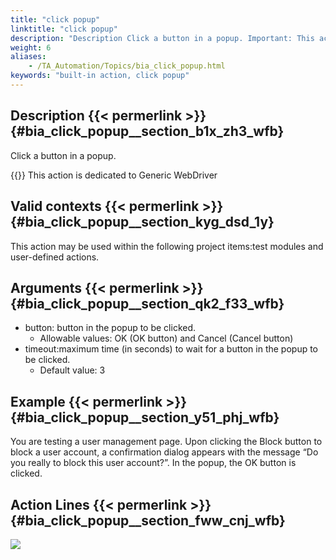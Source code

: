 ```yaml
--- 
title: "click popup"
linktitle: "click popup"
description: "Description Click a button in a popup. Important: This action is dedicated to Generic WebDriver Valid contexts This action may be used within the following project items: test modules and user-defined ..."
weight: 6
aliases: 
    - /TA_Automation/Topics/bia_click_popup.html
keywords: "built-in action, click popup"
---
```


## Description {{< permerlink >}} {#bia_click_popup__section_b1x_zh3_wfb} 

Click a button in a popup.

{{<important>}} This action is dedicated to Generic WebDriver

## Valid contexts {{< permerlink >}} {#bia_click_popup__section_kyg_dsd_1y} 

This action may be used within the following project items:test modules and user-defined actions.

## Arguments {{< permerlink >}} {#bia_click_popup__section_qk2_f33_wfb} 

-   button: button in the popup to be clicked.
    -   Allowable values: OK \(OK button\) and Cancel \(Cancel button\)
-   timeout:maximum time \(in seconds\) to wait for a button in the popup to be clicked.
    -   Default value: 3

## Example {{< permerlink >}} {#bia_click_popup__section_y51_phj_wfb} 

You are testing a user management page. Upon clicking the Block button to block a user account, a confirmation dialog appears with the message “Do you really to block this user account?”. In the popup, the OK button is clicked.

## Action Lines {{< permerlink >}} {#bia_click_popup__section_fww_cnj_wfb} 

![](/images/TA_Automation/Images/bia_click_popup_pgm.png)





